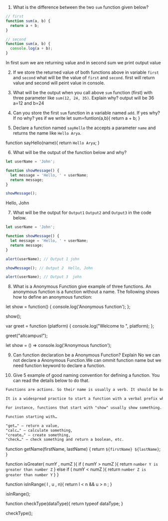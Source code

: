 1. What is the difference between the two `sum` function given below?

```js
// first
function sum(a, b) {
  return a + b;
}

// second
function sum(a, b) {
  console.log(a + b);
}
```
In first sum we are returning value and in second sum we print output value

2. If we store the returned value of both functions above in variable `first` and `second` what will be the value of `first` and `second`.
first will return value and second will peint value in console.

3. What will be the output when you call above `sum` function (first) with three parameter like `sum(12, 24, 35)`. Explain why?
output will be 36 a=12 and b=24

4. Can you store the first `sum` function in a variable named `add`. If yes why? If no why?
   yes if we write let sum=funtion(a,b){
      return a + b;
   }

5. Declare a function named `sayHello` the accepts a parameter `name` and returns the name like `Hello Arya`.

function sayHello(name){
  return `Hello Arya`;
}

6. What will be the output of the function below and why?

```js
let userName = 'John';

function showMessage() {
  let message = 'Hello, ' + userName;
  return message;
}

showMessage();
```
Hello, John

7. What will be the output for `Output1` `Output2` and `Output3` in the code below.

```js
let userName = 'John';

function showMessage() {
  let message = 'Hello, ' + userName;
  return message;
}

alert(userName); // Output 1 john

showMessage(); // Output 2  Hello, John

alert(userName); // Output 3  john
```

8. What is a Anonymous Function give example of three functions.
An anonymous function is a function without a name. The following shows how to define an anonymous function:

let show = function() {
    console.log('Anonymous function');
};

show();

var greet = function (platform) {
    console.log("Welcome to ", platform);
};
  
greet("altcampus!");

let show = () => console.log('Anonymous function');

9. Can function declaration be a Anonymous Function? Explain
No we can not declare a Anonymous Function.We can ommit function name but we need function keyword to declare a function.

10. Give 5 example of good naming convention for defining a function. You can read the details below to do that.

```md
Functions are actions. So their name is usually a verb. It should be brief, as accurate as possible and describe what the function does, so that someone reading the code gets an indication of what the function does.

It is a widespread practice to start a function with a verbal prefix which vaguely describes the action. There must be an agreement within the team on the meaning of the prefixes.

For instance, functions that start with "show" usually show something.

Function starting with…

"get…" – return a value,
"calc…" – calculate something,
"create…" – create something,
"check…" – check something and return a boolean, etc.
```
function getName(firstName, lastName) {
  return `${firstName} ${lastName}`;
}

function isGreater( numY , numZ ){
  if ( numY > numZ ){
    return `number Y is greater than number Z`
  } else if ( numY < numZ ){
    return `number Z is greater than number Y`
  }
}

function isInRange( l , u , n){
  return l < n && u > n ;
}

isInRange();

function checkType(dataType){
  return typeof dataType;
}

checkType();